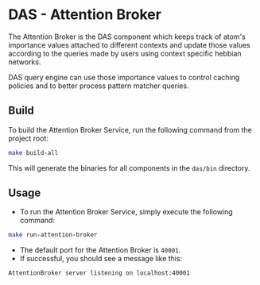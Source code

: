 # **DAS - Attention Broker**

The Attention Broker is the DAS component which keeps track of atom's importance values attached to different contexts and update those values according to the queries made by users using context specific hebbian networks.

DAS query engine can use those importance values to control caching policies and to better process pattern matcher queries.

## **Build**

To build the Attention Broker Service, run the following command from the project root:

```bash
make build-all
```

This will generate the binaries for all components in the `das/bin` directory.

## **Usage**

- To run the Attention Broker Service, simply execute the following command:

```bash
make run-attention-broker
```
- The default port for the Attention Broker is `40001`.
- If successful, you should see a message like this:
```bash
AttentionBroker server listening on localhost:40001
```
